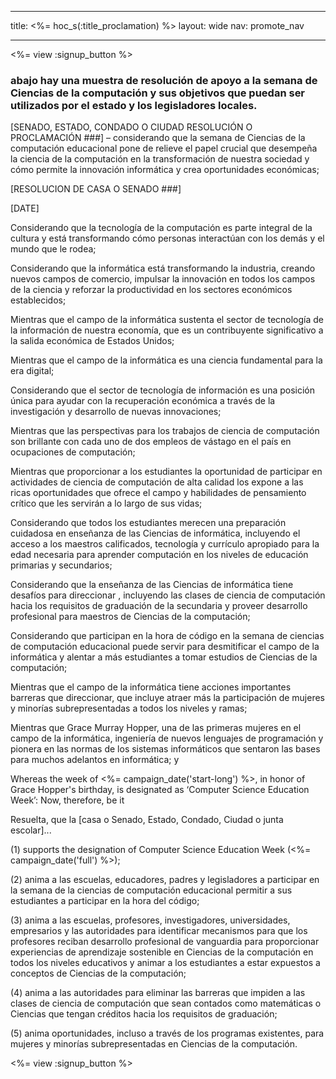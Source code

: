 * * *

title: <%= hoc_s(:title_proclamation) %> layout: wide nav: promote_nav

* * *

<%= view :signup_button %>

### abajo hay una muestra de resolución de apoyo a la semana de Ciencias de la computación y sus objetivos que puedan ser utilizados por el estado y los legisladores locales.

  
[SENADO, ESTADO, CONDADO O CIUDAD RESOLUCIÓN O PROCLAMACIÓN ###] – considerando que la semana de Ciencias de la computación educacional pone de relieve el papel crucial que desempeña la ciencia de la computación en la transformación de nuestra sociedad y cómo permite la innovación informática y crea oportunidades económicas;

[RESOLUCION DE CASA O SENADO ###]

[DATE]

Considerando que la tecnología de la computación es parte integral de la cultura y está transformando cómo personas interactúan con los demás y el mundo que le rodea;

Considerando que la informática está transformando la industria, creando nuevos campos de comercio, impulsar la innovación en todos los campos de la ciencia y reforzar la productividad en los sectores económicos establecidos;

Mientras que el campo de la informática sustenta el sector de tecnología de la información de nuestra economía, que es un contribuyente significativo a la salida económica de Estados Unidos;

Mientras que el campo de la informática es una ciencia fundamental para la era digital;

Considerando que el sector de tecnología de información es una posición única para ayudar con la recuperación económica a través de la investigación y desarrollo de nuevas innovaciones;

Mientras que las perspectivas para los trabajos de ciencia de computación son brillante con cada uno de dos empleos de vástago en el país en ocupaciones de computación;

Mientras que proporcionar a los estudiantes la oportunidad de participar en actividades de ciencia de computación de alta calidad los expone a las ricas oportunidades que ofrece el campo y habilidades de pensamiento crítico que les servirán a lo largo de sus vidas;

Considerando que todos los estudiantes merecen una preparación cuidadosa en enseñanza de las Ciencias de informática, incluyendo el acceso a los maestros calificados, tecnología y currículo apropiado para la edad necesaria para aprender computación en los niveles de educación primarias y secundarios;

Considerando que la enseñanza de las Ciencias de informática tiene desafíos para direccionar , incluyendo las clases de ciencia de computación hacia los requisitos de graduación de la secundaria y proveer desarrollo profesional para maestros de Ciencias de la computación;

Considerando que participan en la hora de código en la semana de ciencias de computación educacional puede servir para desmitificar el campo de la informática y alentar a más estudiantes a tomar estudios de Ciencias de la computación;

Mientras que el campo de la informática tiene acciones importantes barreras que direccionar, que incluye atraer más la participación de mujeres y minorías subrepresentadas a todos los niveles y ramas;

Mientras que Grace Murray Hopper, una de las primeras mujeres en el campo de la informática, ingeniería de nuevos lenguajes de programación y pionera en las normas de los sistemas informáticos que sentaron las bases para muchos adelantos en informática; y

Whereas the week of <%= campaign_date('start-long') %>, in honor of Grace Hopper's birthday, is designated as ‘Computer Science Education Week’: Now, therefore, be it

Resuelta, que la [casa o Senado, Estado, Condado, Ciudad o junta escolar]...

(1) supports the designation of Computer Science Education Week (<%= campaign_date('full') %>);

(2) anima a las escuelas, educadores, padres y legisladores a participar en la semana de la ciencias de computación educacional permitir a sus estudiantes a participar en la hora del código;

(3) anima a las escuelas, profesores, investigadores, universidades, empresarios y las autoridades para identificar mecanismos para que los profesores reciban desarrollo profesional de vanguardia para proporcionar experiencias de aprendizaje sostenible en Ciencias de la computación en todos los niveles educativos y animar a los estudiantes a estar expuestos a conceptos de Ciencias de la computación;

(4) anima a las autoridades para eliminar las barreras que impiden a las clases de ciencia de computación que sean contados como matemáticas o Ciencias que tengan créditos hacia los requisitos de graduación;

(5) anima oportunidades, incluso a través de los programas existentes, para mujeres y minorías subrepresentadas en Ciencias de la computación.

<%= view :signup_button %>